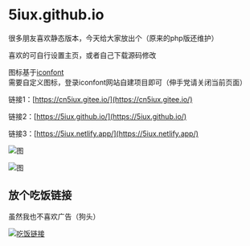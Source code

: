 # 5iux.github.io


很多朋友喜欢静态版本，今天给大家放出个（原来的php版还维护）   

喜欢的可自行设置主页，或者自己下载源码修改

图标基于[iconfont](https://www.iconfont.cn/)   
需要自定义图标，登录iconfont网站自建项目即可（伸手党请关闭当前页面）   



链接1：[https://cn5iux.gitee.io/](https://cn5iux.gitee.io/)    

链接2：[https://5iux.github.io/](https://5iux.github.io/)   

链接3：[https://5iux.netlify.app/](https://5iux.netlify.app/)   

 

![图](https://cdn.jsdelivr.net/gh/5iux/uploads/pic/20200923154548.gif)   


![图](https://cdn.jsdelivr.net/gh/5iux/uploads/pic/20200724164819.png)   

     

    


## 放个吃饭链接

虽然我也不喜欢广告（狗头）

[![吃饭链接](https://cdn.5iux.cn/pic/20201010171915.jpg "点击查看")](https://wat.dyartstyle.com/)

